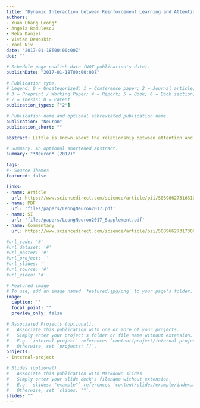```yaml
---
title: "Dynamic Interaction between Reinforcement Learning and Attention in Multidimensional Environments"
authors: 
- Yuan Chang Leong*
- Angela Radulescu
- Reka Daniel
- Vivian DeWoskin
- Yael Niv
date: "2017-01-18T00:00:00Z"
doi: ""

# Schedule page publish date (NOT publication's date).
publishDate: "2017-01-18T00:00:00Z"

# Publication type.
# Legend: 0 = Uncategorized; 1 = Conference paper; 2 = Journal article;
# 3 = Preprint / Working Paper; 4 = Report; 5 = Book; 6 = Book section;
# 7 = Thesis; 8 = Patent
publication_types: ["2"]

# Publication name and optional abbreviated publication name.
publication: "Neuron"
publication_short: ""

abstract: Little is known about the relationship between attention and learning during decision making. Using eye tracking and multivariate pattern analysis of fMRI data, we measured participants’ dimensional attention as they performed a trial-and-error learning task in which only one of three stimulus dimensions was relevant for reward at any given time. Analysis of participants’ choices revealed that attention biased both value computation during choice and value update during learning. Value signals in the ventromedial prefrontal cortex and prediction errors in the striatum were similarly biased by attention. In turn, participants’ focus of attention was dynamically modulated by ongoing learning. Attentional switches across dimensions correlated with activity in a frontoparietal attention network, which showed enhanced connectivity with the ventromedial prefrontal cortex between switches. Our results suggest a bidirectional interaction between attention and learning: attention constrains learning to relevant dimensions of the environment, while we learn what to attend to via trial and error.

# Summary. An optional shortened abstract.
summary: "*Neuron* (2017)"

tags:
#- Source Themes
featured: false

links:
- name: Article 
  url: https://www.sciencedirect.com/science/article/pii/S089662731631039X
- name: PDF
  url: 'files/papers/LeongNeuron2017.pdf'
- name: SI
  url: 'files/papers/LeongNeuron2017_Supplement.pdf'
- name: Commentary
  url: https://www.sciencedirect.com/science/article/pii/S0896627317300065

#url_code: '#'
#url_dataset: '#'
#url_poster: '#'
#url_project: ''
#url_slides: ''
#url_source: '#'
#url_video: '#'

# Featured image
# To use, add an image named `featured.jpg/png` to your page's folder. 
image:
  caption: ''
  focal_point: ""
  preview_only: false

# Associated Projects (optional).
#   Associate this publication with one or more of your projects.
#   Simply enter your project's folder or file name without extension.
#   E.g. `internal-project` references `content/project/internal-project/index.md`.
#   Otherwise, set `projects: []`.
projects:
- internal-project

# Slides (optional).
#   Associate this publication with Markdown slides.
#   Simply enter your slide deck's filename without extension.
#   E.g. `slides: "example"` references `content/slides/example/index.md`.
#   Otherwise, set `slides: ""`.
slides: ""
---
```

